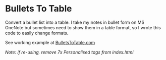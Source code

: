 # Bullets To Table
Convert a bullet list into a table. I take my notes in bullet form on MS OneNote but sometimes need to show them in a table format, so I wrote this code to easily change formats.

See working example at [BulletsToTable.com](https://bulletstotable.com/?gh)

_Note: If re-using, remove 7x Personalised tags from index.html_
